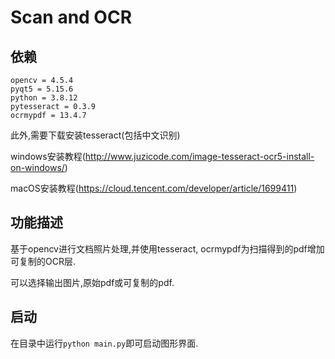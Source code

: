 # Scan and OCR

## 依赖

```
opencv = 4.5.4
pyqt5 = 5.15.6 
python = 3.8.12 
pytesseract = 0.3.9 
ocrmypdf = 13.4.7
```

此外,需要下载安装tesseract(包括中文识别)

windows安装教程(http://www.juzicode.com/image-tesseract-ocr5-install-on-windows/)

macOS安装教程(https://cloud.tencent.com/developer/article/1699411)

## 功能描述

基于opencv进行文档照片处理,并使用tesseract, ocrmypdf为扫描得到的pdf增加可复制的OCR层.

可以选择输出图片,原始pdf或可复制的pdf.

## 启动

在目录中运行`python main.py`即可启动图形界面.
